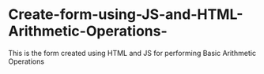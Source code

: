 # Create-form-using-JS-and-HTML-Arithmetic-Operations-
This is the form created using HTML and JS for performing Basic Arithmetic Operations 
